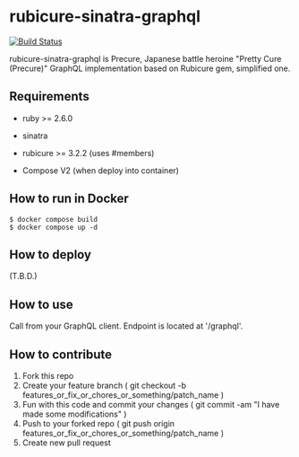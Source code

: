 # rubicure-sinatra-graphql

[![Build Status](https://api.cirrus-ci.com/github/seaki/rubicure-sinatra-graphql.svg)](https://cirrus-ci.com/github/seaki/rubicure-sinatra-graphql)

rubicure-sinatra-graphql is Precure, Japanese battle heroine "Pretty Cure (Precure)" GraphQL implementation based on Rubicure gem, simplified one.

## Requirements

* ruby >= 2.6.0

* sinatra

* rubicure >= 3.2.2 (uses #members)

* Compose V2 (when deploy into container)

## How to run in Docker

```
$ docker compose build
$ docker compose up -d
```

## How to deploy

(T.B.D.)

## How to use

Call from your GraphQL client. Endpoint is located at '/graphql'.

## How to contribute

1. Fork this repo
2. Create your feature branch ( git checkout -b features_or_fix_or_chores_or_something/patch_name )
3. Fun with this code and commit your changes ( git commit -am "I have made some modifications" )
4. Push to your forked repo ( git push origin features_or_fix_or_chores_or_something/patch_name )
5. Create new pull request
